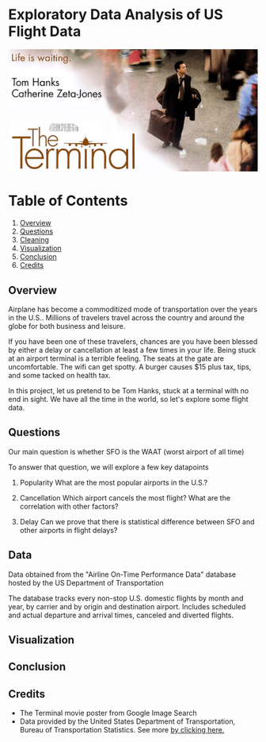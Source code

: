 # Exploratory Data Analysis of US Flight Data

![the_terminal_poster](/img/the_terminal_poster.jpg)

# Table of Contents
1. [Overview](#overview)
2. [Questions](#questions)
3. [Cleaning](#cleaning)
4. [Visualization](#visualization)
5. [Conclusion](#conclusion)
6. [Credits](#credits)

## **Overview**
Airplane has become a commoditized mode of transportation over the years in the U.S.. Millions of travelers travel across the country and around the globe for both business and leisure.

If you have been one of these travelers, chances are you have been blessed by either a delay or cancellation at least a few times in your life. Being stuck at an airport terminal is a terrible feeling. The seats at the gate are uncomfortable. The wifi can get spotty. A burger causes $15 plus tax, tips, and some tacked on health tax.

In this project, let us pretend to be Tom Hanks, stuck at a terminal with no end in sight. We have all the time in the world, so let's explore some flight data.

## **Questions**
Our main question is whether SFO is the WAAT (worst airport of all time)

To answer that question, we will explore a few key datapoints

1. Popularity
What are the most popular airports in the U.S.?

2. Cancellation
Which airport cancels the most flight?
What are the correlation with other factors?

3. Delay
Can we prove that there is statistical difference between SFO and other airports in flight delays?

## **Data**
Data obtained from the "Airline On-Time Performance Data" database hosted by the US Department of Transportation

The database tracks every non-stop U.S. domestic flights by month and year, by carrier and by origin and destination airport. Includes scheduled and actual departure and arrival times, canceled and diverted flights.

## **Visualization**

## **Conclusion**

## **Credits**
- The Terminal movie poster from Google Image Search
- Data provided by the United States Department of Transportation, Bureau of Transportation Statistics. See more [by clicking here.](https://www.transtats.bts.gov/tables.asp?Table_ID=236&SYS_Table_Name=T_ONTIME_REPORTING)
